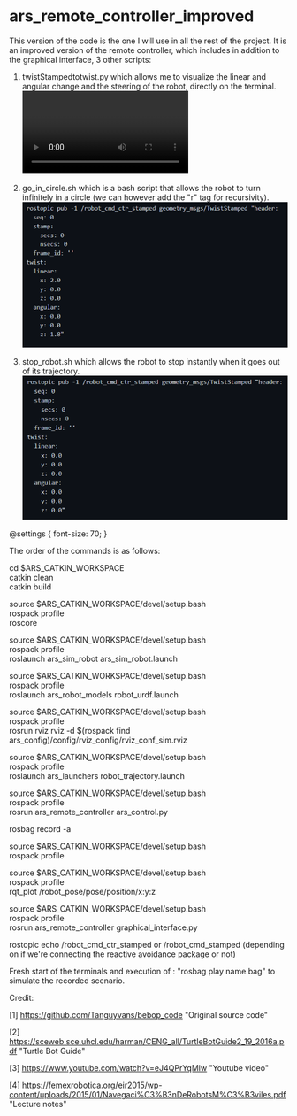 # ars_remote_controller_improved

This version of the code is the one I will use in all the rest of the project. It is an improved version of the remote controller, which includes in addition to the graphical interface, 3 other scripts:

1. twistStampedtotwist.py which allows me to visualize the linear and angular change and the steering of the robot, directly on the terminal. 
![alt text](https://github.com/Moado/Robotics-ROS/blob/main/Homework1/videos/video.mp4)

2. go_in_circle.sh which is a bash script that allows the robot to turn infinitely in a circle (we can however add the "r" tag for recursivity).
![alt text](https://github.com/Moado/Robotics-ROS/blob/main/Homework2/images/cercle.PNG?raw=true)


3. stop_robot.sh which allows the robot to stop instantly when it goes out of its trajectory. 
![alt text](https://github.com/Moado/Robotics-ROS/blob/main/Homework2/images/stop.PNG?raw=true)


@settings {
  font-size: 70;
}


The order of the commands is as follows:


cd $ARS_CATKIN_WORKSPACE <br />
catkin clean <br />
catkin build <br />

source $ARS_CATKIN_WORKSPACE/devel/setup.bash <br />
rospack profile <br />
roscore 


source $ARS_CATKIN_WORKSPACE/devel/setup.bash <br />
rospack profile <br />
roslaunch ars_sim_robot ars_sim_robot.launch 


source $ARS_CATKIN_WORKSPACE/devel/setup.bash <br />
rospack profile <br />
roslaunch ars_robot_models robot_urdf.launch               


source $ARS_CATKIN_WORKSPACE/devel/setup.bash <br />
rospack profile <br />
rosrun rviz rviz -d $(rospack find ars_config)/config/rviz_config/rviz_conf_sim.rviz


source $ARS_CATKIN_WORKSPACE/devel/setup.bash <br />
rospack profile <br />
roslaunch ars_launchers robot_trajectory.launch 


source $ARS_CATKIN_WORKSPACE/devel/setup.bash <br />
rospack profile <br />
rosrun ars_remote_controller ars_control.py


rosbag record -a <br />


source $ARS_CATKIN_WORKSPACE/devel/setup.bash <br />
rospack profile


source $ARS_CATKIN_WORKSPACE/devel/setup.bash <br />
rospack profile <br />
rqt_plot /robot_pose/pose/position/x:y:z 


source $ARS_CATKIN_WORKSPACE/devel/setup.bash <br />
rospack profile <br />
rosrun ars_remote_controller graphical_interface.py


rostopic echo /robot_cmd_ctr_stamped or /robot_cmd_stamped (depending on if we're connecting the reactive avoidance package or not)

Fresh start of the terminals and execution of : "rosbag play name.bag" to simulate the recorded scenario.


Credit: 

[1] https://github.com/Tanguyvans/bebop_code "Original source code"

[2] https://sceweb.sce.uhcl.edu/harman/CENG_all/TurtleBotGuide2_19_2016a.pdf "Turtle Bot Guide"

[3] https://www.youtube.com/watch?v=eJ4QPrYqMlw "Youtube video"

[4] https://femexrobotica.org/eir2015/wp-content/uploads/2015/01/Navegaci%C3%B3nDeRobotsM%C3%B3viles.pdf "Lecture notes"
